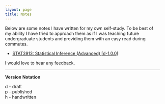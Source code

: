 ```yaml
---
layout: page
title: Notes
---
```


Below are some notes I have written for my own self-study. To be best of my ability I have tried to approach them as if I was teaching future undergraduate students and providing them with an easy read during commutes.

<ul>
	<li>
 		<a href="/notes/statistical_inference.pdf">STAT3913: Statistical Inference (Advanced) [d-1.0.0]</a>
	</li>
<!-- 	<li>
 		<a href="/notes/linear_algebra.pdf">MATH2922: Linear and Abstract Algebra (Advanced), Selected Topics [dh-1.0.0]</a>
	</li>
	<li>
 		<a href="/notes/algorithms.pdf">COMP3927: Algorithm Design (Advanced) Selected Topics [dh-1.0.0]</a>
	</li> -->
</ul>

I would love to hear any feedback. 

--- 

__Version Notation__

d - draft <br>
p - published <br>
h - handwritten